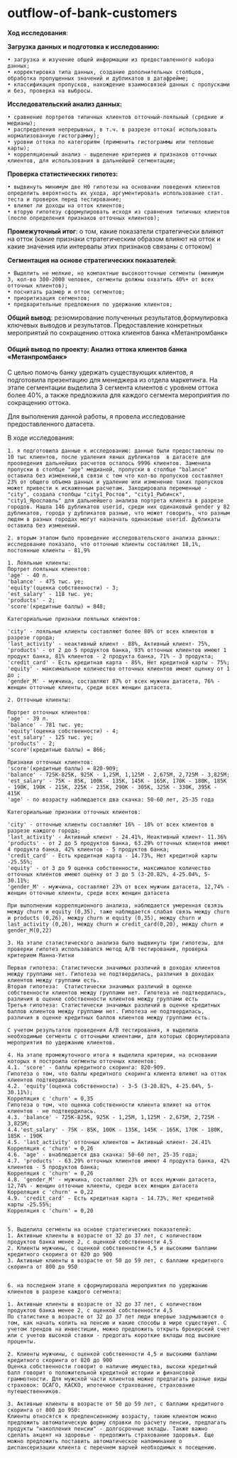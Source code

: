 # outflow-of-bank-customers

**Ход исследования**:

**Загрузка данных и подготовка к исследованию:**

    • загрузка и изучение общей информации из предоставленного набора данных;
    • корректировка типа данных, создание дополнительных столбцов, обработка пропущенных значений и дубликатов в датафрейме;
    • классификация пропусков, нахождение взаимосвязей данных с пропусками и без, проверка на выбросы.
    

**Исследовательский анализ данных:**

    • сравнение портретов типичных клиентов отточный-лояльный (средние и медианы);
    • распределения непрерывных, в т.ч. в разрезе оттока( использовать нормализованную гистограмму);
    • уровни оттока по категориям (применить гистограммы или тепловые карты);
    • корреляционный анализ - выделение критериев и признаков отточных клиентов, для использования в дальнейшей сегментации;
    
**Проверка статистических гипотез:**

    • выдвинуть минимум две H0 гипотезы на основании поведения клиентов определить вероятность их ухода, аргументировать использование стат. теста и проверок перед тестирование;
    • влияют ли доходы на отток клиентов;
    • вторую гипотезу сформулировать исходя из сравнения типичных клиентов (после определения признаков отточных клиентов);
    
**Промежуточный итог**: о том, какие показатели стратегически влияют на отток (какие признаки стратегическим образом влияют на отток и какие значения или интервалы этих признаков связаны с оттоком)

**Сегментация на основе стратегических показателей**:

    • Выделить не мелкие, но компактные высокоотточные сегменты (минимум 3, кол-во 300-2000 человек, сегменты должны охватить 40%+ от всех отточных клиентов);
    • посчитать размер и отток сегментов;
    • приоритизация сегментов;
    • предварительные предложения по удержанию клиентов;  
    
**Общий вывод**: резюмирование полученных результатов,формулировка ключевых выводов и результатов. Предоставление конкретных мероприятий по сокращению оттока клиентов банка «Метанпромбанк»

#### Общий вывод по проекту: Анализ оттока клиентов банка «Метанпромбанк»
    
С целью помочь банку удержать существующих клиентов, я подготовила презентацию для менеджера из отдела маркетинга. На этапе сегментации выделила 3 сегмента клиентов с уровнем оттока более 40%, а также предложила для каждого сегмента мероприятия по сокращению оттока.
    
Для выполнения данной работы, я провела исследование предоставленного датасета.
    
В ходе исследования:
    
    1. я подготовила данные к исследованию: данные были предоставлены по 10 тыс клиентов, после удаления явных дубликатов  в датасете для прооведения дальнейших расчетов осталось 9996 клиентов. Заменила пропуски в столбце "age" медианой, пропуски в столбце "balance" оставила без изменений,в связи с тем что кол-во пропусков составляет 23% от общего объема данных и удаление или изменение таких пропусков может привести к искаженным расчетам. Закодировала переменные - "city", создала столбцы "city1_Ростов", "city1_Рыбинск", "city1_Ярославль" для дальнейшего анализа портрета клиента в разрезе городов. Нашла 146 дубликатов userid, среди них одинаковый gender у 82 дубликатов, города у дубликатов разные, что может говорить, что разным людям в разных городах могут назначать одинаковые userid. Дубликаты оставила без изменений.
    
    2. вторым этапом было проведение исследовательского анализа данных: исследование показало, что отточные клиенты составляют 18,1%, постоянные клиенты - 81,9%
    
    1. Лояльные клиенты:
    Портрет лояльных клиентов:
    'age' - 40 л.
    'balance' - 475 тыс. уе;
    'equity'(оценка собственности) - 3;
    'est_salary' - 118 тыс. уе;
    'products' - 2;
    'score'(кредитные баллы) = 848;

    Категориальные признаки лояльных клиентов:

    'city' - лояльные клиенты составляют более 80% от всех клиентов в разрезе города;
    'last_activity' - неактивный клиент - 88%, Активный клиент- 75%,
    'products' - от 2 до 5 продуктов банка, 93% отточных клиентов имеют 1 продукт банка, 81% клиентов - 2 продукта банка, 71% - 3 продукта;
    'credit_card' - Есть кредитная карта - 85%, Нет кредитной карты - 75%;
    'equity' - максимальное количество отточных клиентов имеют оценку от 1 до ;
    'gender_М' - мужчина, составляют 87% от всех мужчин датасета, 76% - женщин отточные клиенты, среди всех женщин датасета.
    
    2. Отточные клиенты:

    Портрет отточных клиентов:
    'age' - 39 л.
    'balance' - 781 тыс. уе;
    'equity'(оценка собственности) - 4;
    'est_salary' - 125 тыс. уе;
    'products' - 2;
    'score'(кредитные баллы) = 866;

    Признаки отточных клиентов:
    'score'(кредитные баллы) = 820-909;
    'balance' - 725K-825K, 925К - 1,25М, 1,125M - 2,675М, 2,725М - 3,825М;
    'est_salary' - 75K - 85K, 100K - 135K, 145K - 165K, 170K - 180K, 185K - 190K, 190K - 215K, 225K - 235K, 290K - 305K, 325K - 330K, 395K - 415K
    'age' - по возрасту наблюдается два скачка: 50-60 лет, 25-35 года

    Категориальные признаки отточных клиентов:

    'city' - отточные клиенты составляют 16% - 18% от всех клиентов в разрезе каждого города;
    'last_activity' - Активный клиент - 24.41%, Неактивный клиент- 11.36%
    'products' - от 2 до 5 продуктов банка, 63.29% отточных клиентов имеют 4 продукта банка, 42% клиентов - 5 продуктов банка;
    'credit_card' - Есть кредитная карта - 14.73%, Нет кредитной карты -25.55%;
    'equity' - от 3 до 9 оценка собственности, максималое количество отточных клиентов имеют оценку от 3 до 5 (3-20.82%, 4-25.04%, 5-30.11%;
    'gender_М' - мужчина, составляют 23% от всех мужчин датасета, 12,74% - женщин отточные клиенты, среди всех женщин датасета

    При выполнении корреляционного анализа, наблюдается умеренная свзязь между churn и equity (0,35), таже наблюдается слабая связь между churn и products (0,26), между churn и equity (0,35), между churn и last_activity (0,26), между churn и credit_card(0,20), между churn и gender_М(0,22)

    3. На этапе статистического анализа было выдвинуты три гипотезы, для проверки гипотез использавался метод А/В тестирования, проверка критерием Манна-Уитни
    
    Первая гипотеза: Статистически значимых различий в доходах клиентов между группами нет. Гипотеза не подтвердилась, различия в доходах клиентов между группами есть.
    Вторая гипотеза:  Статистически значимых различий в оценке собственности клиентов между группами нет. Гипотеза не подтвердилась, различия в оценке собственности клиентов между группами есть
    Третья гипотеза: Статистически значимых различий в оценке кредитных баллов клиентов между группами нет. Гипотеза не подтвердилась, различия в оценке кредитных баллов клиентов между группами есть.
    
    С учетом результатов проведения А/В тестирования, я выделила необходимые сегменты с отточными клиентами, для которых сформулировала мероприятия по удержанию клиентов.
    
    4. На этапе промежуточного итога я выделила критерии, на основании которых я построила сегменты отточных клиентов:
    4.1. 'score' - баллы кредитного скоринга: 820-909.
    Гипотеза о том, что баллы кредитного скоринга клиента влияют на отток клиентов подтвердилась
    4.2. 'equity'(оценка собственности) - 3-5 (3-20.82%, 4-25.04%, 5-30.11%);
    Корреляция с 'churn' = 0,35
    Гипотеза о том, что оценка собственности клиента влияет на отток клиентов - не подтвердилась.
    4.3. 'balance' - 725K-825K, 925К - 1,25М, 1,125M - 2,675М, 2,725М - 3,825М;
    4.4.'est_salary' - 75K - 85K, 100K - 135K, 145K - 165K, 170K - 180K, 185K - 190K
    4.5. 'last_activity' отточных клиентов = Активный клиент- 24.41%
    Корреляция с 'churn' = 0,26
    4.6. 'age' - внаблюдается два скачка: 50-60 лет, 25-35 года;
    4.7. 'products' - 63.29% отточных клиентов имеют 4 продукта банка, 42% клиентов - 5 продуктов банка;
    Корреляция с 'churn' = 0,26
    4.8. 'gender_М' - мужчина, составляют 23% от всех мужчин датасета, 12,74% - женщин отточные клиенты, среди всех женщин датасета
    Корреляция с 'churn' = 0,22
    4.9. 'credit_card' - Есть кредитная карта - 14.73%, Нет кредитной карты -25.55%;
    Корреляция с 'churn' = 0,20
    
    
    5. Выделила сегменты на основе стратегических показателей:  
    1. Активные клиенты в возрасте от 32 до 37 лет, с количеством продуктов банка менее 2, с оценкой собственности 4,5
    2. Клиенты мужчины, с оценкой собственности 4,5 и высокими баллами кредитного скоринга от 820 до 900
    3. Активные клиенты в возрасте от 50 до 59 лет, с баллами кредитного скоринга от 800 до 950
    
    
    6. на последнем этапе я сформулировала мероприятия по удержанию клиентов в разрезе каждого сегмента:
    
    1. Активные клиенты в возрасте от 32 до 37 лет, с количеством продуктов банка менее 2, с оценкой собственности 4,5
    По статистике в возрасте от 32 до 37 лет люди впервые задумываются о том, как начать копить на пенсию и какие способы в мире существуют. С учетом трендов на инвестиции, можно предложить открыть брокерский счет или с учетов высокой ставки - предогать короткие вклады под высокие проценты.
    
    2. Клиенты мужчины, с оценкой собственности 4,5 и высокими баллами кредитного скоринга от 820 до 900
    Оценка собственности говорит о наличие имущества, высоки кредитный балл говорит о положительной кредитной истории и финансовой граммотности. Для мужской части клиентов можно предлагать разные виды страховок: ОСАГО, КАСКО, ипотечное страхование, страхование путешественников.
    
    3. Активные клиенты в возрасте от 50 до 59 лет, с баллами кредитного скоринга от 800 до 950:
    Клиенты относятся к предпенсионному возрасту, таким клиентом можно предложить автоматическую форму справки по расчету пенсии, предлагать продукты "накопления пенсии" - долгосрочные вклады. Также важно сделать акцент на здоровье - предолжить страхование здоровья. Еще можно предложить поставить автоматическое напоминание о диспансеризации клиента с перечнем варчей необходимых к посещению.
    

